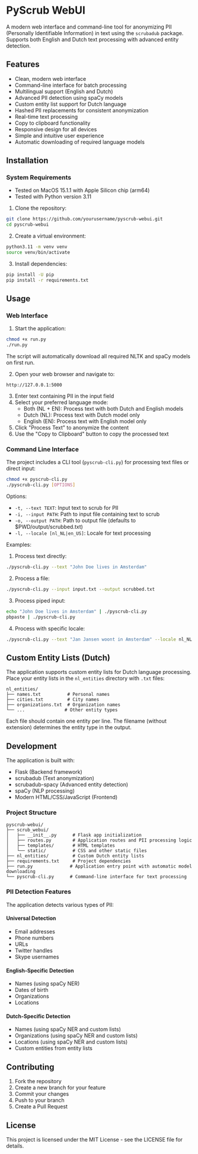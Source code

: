 # PyScrub WebUI

A modern web interface and command-line tool for anonymizing PII (Personally Identifiable Information) in text using the `scrubadub` package. Supports both English and Dutch text processing with advanced entity detection.

## Features

- Clean, modern web interface
- Command-line interface for batch processing
- Multilingual support (English and Dutch)
- Advanced PII detection using spaCy models
- Custom entity list support for Dutch language
- Hashed PII replacements for consistent anonymization
- Real-time text processing
- Copy to clipboard functionality
- Responsive design for all devices
- Simple and intuitive user experience
- Automatic downloading of required language models

## Installation

### System Requirements

- Tested on MacOS 15.1.1 with Apple Silicon chip (arm64)
- Tested with Python version 3.11

1. Clone the repository:
```bash
git clone https://github.com/yourusername/pyscrub-webui.git
cd pyscrub-webui
```

2. Create a virtual environment:
```bash
python3.11 -m venv venv
source venv/bin/activate
```

3. Install dependencies:
```bash
pip install -U pip
pip install -r requirements.txt
```

## Usage

### Web Interface

1. Start the application:
```bash
chmod +x run.py
./run.py
```
The script will automatically download all required NLTK and spaCy models on first run.

2. Open your web browser and navigate to:
```
http://127.0.0.1:5000
```

3. Enter text containing PII in the input field
4. Select your preferred language mode:
   - Both (NL + EN): Process text with both Dutch and English models
   - Dutch (NL): Process text with Dutch model only
   - English (EN): Process text with English model only
5. Click "Process Text" to anonymize the content
6. Use the "Copy to Clipboard" button to copy the processed text

### Command Line Interface

The project includes a CLI tool (`pyscrub-cli.py`) for processing text files or direct input:

```bash
chmod +x pyscrub-cli.py
./pyscrub-cli.py [OPTIONS]
```

Options:
- `-t, --text TEXT`: Input text to scrub for PII
- `-i, --input PATH`: Path to input file containing text to scrub
- `-o, --output PATH`: Path to output file (defaults to $PWD/output/scrubbed.txt)
- `-l, --locale [nl_NL|en_US]`: Locale for text processing

Examples:

1. Process text directly:
```bash
./pyscrub-cli.py --text "John Doe lives in Amsterdam"
```

2. Process a file:
```bash
./pyscrub-cli.py --input input.txt --output scrubbed.txt
```

3. Process piped input:
```bash
echo "John Doe lives in Amsterdam" | ./pyscrub-cli.py
pbpaste | ./pyscrub-cli.py
```

4. Process with specific locale:
```bash
./pyscrub-cli.py --text "Jan Jansen woont in Amsterdam" --locale nl_NL
```

## Custom Entity Lists (Dutch)

The application supports custom entity lists for Dutch language processing. Place your entity lists in the `nl_entities` directory with `.txt` files:

```
nl_entities/
├── names.txt          # Personal names
├── cities.txt         # City names
├── organizations.txt  # Organization names
└── ...               # Other entity types
```

Each file should contain one entity per line. The filename (without extension) determines the entity type in the output.

## Development

The application is built with:
- Flask (Backend framework)
- scrubadub (Text anonymization)
- scrubadub-spacy (Advanced entity detection)
- spaCy (NLP processing)
- Modern HTML/CSS/JavaScript (Frontend)

### Project Structure

```
pyscrub-webui/
├── scrub_webui/
│   ├── __init__.py      # Flask app initialization
│   ├── routes.py        # Application routes and PII processing logic
│   ├── templates/       # HTML templates
│   └── static/          # CSS and other static files
├── nl_entities/         # Custom Dutch entity lists
├── requirements.txt     # Project dependencies
├── run.py              # Application entry point with automatic model downloading
└── pyscrub-cli.py      # Command-line interface for text processing
```

### PII Detection Features

The application detects various types of PII:

#### Universal Detection
- Email addresses
- Phone numbers
- URLs
- Twitter handles
- Skype usernames

#### English-Specific Detection
- Names (using spaCy NER)
- Dates of birth
- Organizations
- Locations

#### Dutch-Specific Detection
- Names (using spaCy NER and custom lists)
- Organizations (using spaCy NER and custom lists)
- Locations (using spaCy NER and custom lists)
- Custom entities from entity lists

## Contributing

1. Fork the repository
2. Create a new branch for your feature
3. Commit your changes
4. Push to your branch
5. Create a Pull Request

## License

This project is licensed under the MIT License - see the LICENSE file for details. 